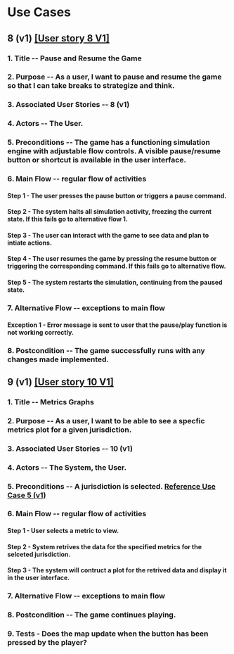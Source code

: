 # Use Cases

## 8 (v1) [[User story 8 V1]](user_stories.md)

### 1. Title -- Pause and Resume the Game

### 2. Purpose -- As a user, I want to pause and resume the game so that I can take breaks to strategize and think.

### 3. Associated User Stories -- 8 (v1)

### 4. Actors -- The User.

### 5. Preconditions -- The game has a functioning simulation engine with adjustable flow controls. A visible pause/resume button or shortcut is available in the user interface.

### 6. Main Flow -- regular flow of activities

#### Step 1 - The user presses the pause button or triggers a pause command.

#### Step 2 - The system halts all simulation activity, freezing the current state. If this fails go to alternative flow 1.

#### Step 3 - The user can interact with the game to see data and plan to intiate actions.

#### Step 4 - The user resumes the game by pressing the resume button or triggering the corresponding command. If this fails go to alternative flow.

#### Step 5 - The system restarts the simulation, continuing from the paused state.

### 7. Alternative Flow -- exceptions to main flow

#### Exception 1 - Error message is sent to user that the pause/play function is not working correctly.

### 8. Postcondition -- The game successfully runs with any changes made implemented.



## 9 (v1) [[User story 10 V1]](user_stories.md)

### 1. Title -- Metrics Graphs

### 2. Purpose -- As a user, I want to be able to see a specfic metrics plot for a given jurisdiction.

### 3. Associated User Stories -- 10 (v1)

### 4. Actors -- The System, the User.

### 5. Preconditions --  A jurisdiction is selected. [Reference Use Case 5 (v1)](../sprint_2/use_cases.md)

### 6. Main Flow -- regular flow of activities

#### Step 1 - User selects a metric to view.

#### Step 2 - System retrives the data for the specified metrics for the selceted jurisdiction.

#### Step 3 - The system will contruct a plot for the retrived data and display it in the user interface.

### 7. Alternative Flow -- exceptions to main flow

### 8. Postcondition -- The game continues playing.

### 9. Tests - Does the map update when the button has been pressed by the player?
